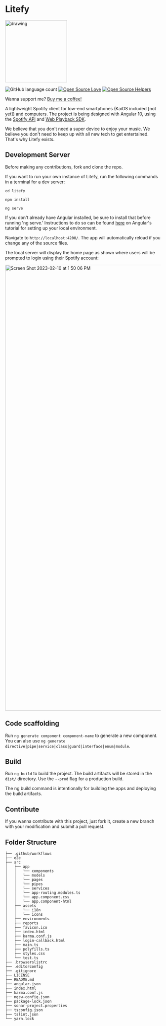 # Litefy

<img src="src/assets/logo.png" alt="drawing" width="200"/>

![GitHub language count](https://img.shields.io/github/languages/count/mathkruger/litefy)
[![Open Source Love](https://firstcontributions.github.io/open-source-badges/badges/open-source-v1/open-source.svg)](https://github.com/firstcontributions/open-source-badges)
[![Open Source Helpers](https://www.codetriage.com/mathkruger/litefy/badges/users.svg)](https://www.codetriage.com/mathkruger/litefy)

Wanna support me? <a href="https://www.buymeacoffee.com/mathkruger">Buy me a coffee!</a>


A lightweight Spotify client for low-end smartphones (KaiOS included [not yet]) and computers.
The project is being designed with Angular 10, using the [Spotify API](https://developer.spotify.com/documentation/web-api/reference-beta/) and [Web Playback SDK](https://developer.spotify.com/documentation/web-playback-sdk/quick-start/).

We believe that you don't need a super device to enjoy your music. We believe you don't need to keep up with all new tech to get entertained. That's why Litefy exists.



## Development Server

Before making any contributions, fork and clone the repo. 

If you want to run your own instance of Litefy, run the following commands in a terminal for a dev server:
```
cd litefy
```
```
npm install
```
```
ng serve
```
If you don't already have Angular installed, be sure to install that before running 'ng serve.' Instructions to do so can be found <a href="https://angular.io/guide/setup-local">here</a> on Angular's tutorial for setting up your local environment.

Navigate to `http://localhost:4200/`. The app will automatically reload if you change any of the source files.

The local server will display the home page as shown where users will be prompted to login using their Spotify account:

<img width="1436" alt="Screen Shot 2023-02-10 at 1 50 06 PM" src="https://user-images.githubusercontent.com/60016548/218176733-806f709c-c5de-4fe2-a8c2-dd695da4b27c.png">


## Code scaffolding

Run `ng generate component component-name` to generate a new component. You can also use `ng generate directive|pipe|service|class|guard|interface|enum|module`.

## Build

Run `ng build` to build the project. The build artifacts will be stored in the `dist/` directory. Use the `--prod` flag for a production build.

The ng build command is intentionally for building the apps and deploying the build artifacts.

## Contribute

If you wanna contribute with this project, just fork it, create a new branch with your modification and submit a pull request.

## Folder Structure
```
├── .github/workflows
├── e2e
├── src               
│   ├── app
│   │   └── components
│   │   └── models
│   │   └── pages
│   │   └── pipes
│   │   └── services
│   │   └── app-routing.modules.ts
│   │   └── app.component.css
│   │   └── app.component-html
│   ├── assets  
│   │   └── i18n
│   │   └── icons   
│   ├── environments
│   ├── reports         
│   ├── favicon.ico
│   ├── index.html
│   ├── karma.conf.js
│   ├── login-callback.html
│   ├── main.ts
│   ├── polyfills.ts
│   ├── styles.css
│   └── test.ts
├── .browserslistrc          
├── .editorconfig 
├── .gitignore 
├── LICENSE
├── README.md
├── angular.json
├── index.html
├── karma.conf.js
├── ngsw-config.json
├── package-lock.json
├── sonar-project.properties
├── tsconfig.json
├── tslint.json
└── yarn.lock
```
